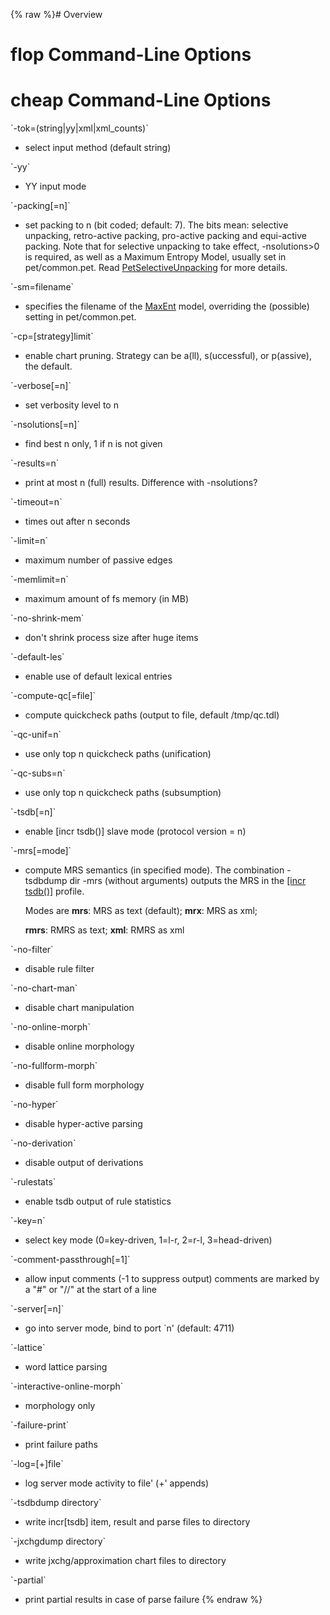 {% raw %}# Overview

# flop Command-Line Options

# cheap Command-Line Options

\`-tok=(string\|yy\|xml\|xml\_counts)\`  
- select input method (default string)

\`-yy\`  
- YY input mode

\`-packing\[=n\]\`  
- set packing to n (bit coded; default: 7). The bits mean: selective
unpacking, retro-active packing, pro-active packing and equi-active
packing. Note that for selective unpacking to take effect,
-nsolutions&gt;0 is required, as well as a Maximum Entropy Model,
usually set in pet/common.pet. Read
[PetSelectiveUnpacking](../PetSelectiveUnpacking) for more details.

\`-sm=filename\`  
- specifies the filename of the [MaxEnt](/MaxEnt) model, overriding
the (possible) setting in pet/common.pet.

\`-cp=\[strategy\]limit\`  
- enable chart pruning. Strategy can be a(ll), s(uccessful), or
p(assive), the default.

\`-verbose\[=n\]\`  
- set verbosity level to n

\`-nsolutions\[=n\]\`  
- find best n only, 1 if n is not given

\`-results=n\`  
- print at most n (full) results. Difference with -nsolutions?

\`-timeout=n\`  
- times out after n seconds

\`-limit=n\`  
- maximum number of passive edges

\`-memlimit=n\`  
- maximum amount of fs memory (in MB)

\`-no-shrink-mem\`  
- don't shrink process size after huge items

\`-default-les\`  
- enable use of default lexical entries

\`-compute-qc\[=file\]\`  
- compute quickcheck paths (output to file, default /tmp/qc.tdl)

\`-qc-unif=n\`  
- use only top n quickcheck paths (unification)

\`-qc-subs=n\`  
- use only top n quickcheck paths (subsumption)

\`-tsdb\[=n\]\`  
- enable \[incr tsdb()\] slave mode (protocol version = n)

\`-mrs\[=mode\]\`  
- compute MRS semantics (in specified mode). The combination
-tsdbdump dir -mrs (without arguments) outputs the MRS in the
[\[incr tsdb()\]](http://www.delph-in.net/itsdb) profile.
  
  Modes are **mrs**: MRS as text (default); **mrx**: MRS as xml;
  
  **rmrs**: RMRS as text; **xml**: RMRS as xml

\`-no-filter\`  
- disable rule filter

\`-no-chart-man\`  
- disable chart manipulation

\`-no-online-morph\`  
- disable online morphology

\`-no-fullform-morph\`  
- disable full form morphology

\`-no-hyper\`  
- disable hyper-active parsing

\`-no-derivation\`  
- disable output of derivations

\`-rulestats\`  
- enable tsdb output of rule statistics

\`-key=n\`  
- select key mode (0=key-driven, 1=l-r, 2=r-l, 3=head-driven)

\`-comment-passthrough\[=1\]\`  
- allow input comments (-1 to suppress output) comments are marked by
a "\#" or "//" at the start of a line

\`-server\[=n\]\`  
- go into server mode, bind to port \`n' (default: 4711)

\`-lattice\`  
- word lattice parsing

\`-interactive-online-morph\`  
- morphology only

\`-failure-print\`  
- print failure paths

\`-log=\[+\]file\`  
- log server mode activity to file' (+' appends)

\`-tsdbdump directory\`  
- write incr\[tsdb\] item, result and parse files to directory

\`-jxchgdump directory\`  
- write jxchg/approximation chart files to directory

\`-partial\`  
- print partial results in case of parse failure
{% endraw %}